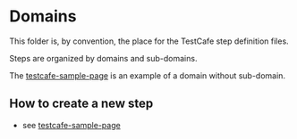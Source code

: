 # Domains

This folder is, by convention, the place for the TestCafe step definition files.

Steps are organized by domains and sub-domains. 

The [testcafe-sample-page](./testcafe-sample-page/README.md) is an example of a domain without sub-domain.

## How to create a new step

* see [testcafe-sample-page](./testcafe-sample-page/README.md)